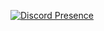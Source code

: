 [![Discord Presence](https://lanyard.cnrad.dev/api/705665813994012695)](https://discord.com/users/705665813994012695)
